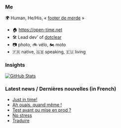 ### Me

🌍 Human, He/His, « [footer de merde](https://open-time.net/post/2013/07/17/La-veritable-histoire-du-Footer-de-merde-) » 
* 🏠 https://open-time.net 
* 🛠️ Lead dev' of [dotclear](https://git.dotclear.org/dev/dotclear)
* 📷 photo, 🚲 vélo, 🏍️ moto 
* 🇫🇷 native, 🇬🇧 speaking, 🇪🇺 living

### Insights

[![GitHub Stats](https://github-readme-stats-sigma-five.vercel.app/api?username=franck-paul)](https://github.com/franck-paul)

### Latest news / Dernières nouvelles (in French)

<!-- BLOG-POST-LIST:START -->
- [Just in time!](https://open-time.net/post/2024/02/13/Just-in-time)
- [Ah ouais, quand même !](https://open-time.net/post/2024/02/12/Ah-ouais-quand-meme-)
- [Test avant ou mise en prod ?](https://open-time.net/post/2024/02/11/Test-avant-ou-mise-en-prod)
- [No stress](https://open-time.net/post/2024/02/10/No-stress)
- [Traduire](https://open-time.net/post/2024/02/09/Traduire)
<!-- BLOG-POST-LIST:END -->
